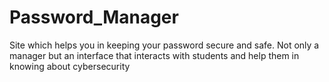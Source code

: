 # Password_Manager
Site which helps you in keeping your password secure and safe. Not only a manager but an interface that interacts with students and help them in knowing about cybersecurity
